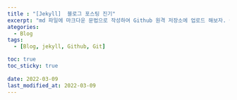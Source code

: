 ```yaml
---
title : "[Jekyll]  블로그 포스팅 진기"
excerpt: "md 파일에 마크다운 문법으로 작성하여 Github 원격 저장소에 업로드 해보자. 에디터는 Visual Studio사용 로컬 서버에서 확인도 해보자. "
ategories:
  - Blog
tags:
  - [Blog, jekyll, Github, Git]

toc: true
toc_sticky: true
 
date: 2022-03-09
last_modified_at: 2022-03-09
---
```

